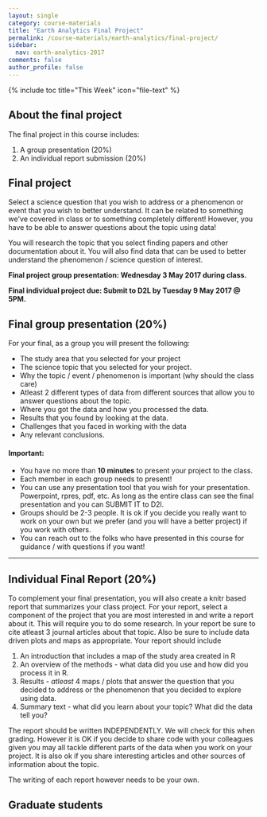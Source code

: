```yaml
---
layout: single
category: course-materials
title: "Earth Analytics Final Project"
permalink: /course-materials/earth-analytics/final-project/
sidebar:
  nav: earth-analytics-2017
comments: false
author_profile: false
---
```


{% include toc title="This Week" icon="file-text" %}


<div class="notice--info" markdown="1">

## <i class="fa fa-ship" aria-hidden="true"></i> About the final project

The final project in this course includes:

1. A group presentation (20%)
2. An individual report submission (20%)
</div>


<div class="notice--warning" markdown="1">

## <i class="fa fa-pencil-square-o" aria-hidden="true"></i> Final project

Select a science question that you wish to address or a phenomenon or event that you wish to better understand. It can be related to something we've covered in class or to something completely different! However, you have to be able to answer questions about the topic using data!

You will research the topic that you select finding papers and other documentation about it. You will also find data that can be used to better understand the phenomenon / science question of interest.

**Final project group presentation: Wednesday 3 May 2017 during class.**

**Final individual project due: Submit to D2L by Tuesday 9 May 2017 @ 5PM.**

</div>

## Final group presentation (20%)
For your final, as a group you will present the following:

* The study area that you selected for your project
* The science topic that you selected for your project.
* Why the topic / event / phenomenon is important (why should the class care)
* Atleast 2 different types of data from different sources that allow you to answer questions about the topic.
* Where you got the data and how you processed the data.
* Results that you found by looking at the data.
* Challenges that you faced in working with the data
* Any relevant conclusions.

#### Important:

* You have no more than **10 minutes** to present your project to the class.
* Each member in each group needs to present!
* You can use any presentation tool that you wish for your presentation. Powerpoint, rpres, pdf, etc. As long as the entire class can see the final presentation and you can SUBMIT IT to D2l.
* Groups should be 2-3 people. It is ok if you decide you really want to work on your own but we prefer (and you will have a better project) if you work with others.
* You can reach out to the folks who have presented in this course for guidance / with questions if you want!

****

## Individual Final Report (20%)
To complement your final presentation, you will also create a knitr based report that summarizes your class project. For your report, select a component of the project that you are most interested in and write a report about it. This will require you to do some research. In your report be sure to cite atleast 3 journal articles about that topic. Also be sure to include data driven plots and maps as appropriate. Your report should include

1. An introduction that includes a map of the study area created in R
2. An overview of the methods - what data did you use and how did you process it in R.
3. Results - *atleast* 4 maps / plots that answer the question that you decided to address or the phenomenon that you decided to explore using data.
4. Summary text - what did you learn about your topic? What did the data tell you?

The report should be written INDEPENDENTLY. We will check for this when grading. However it is OK if you decide to share code with your colleagues given you may all tackle different parts of the data when you work on your project. It is also ok if you share interesting articles and other sources of information about the topic.

The writing of each report however needs to be your own.


## Graduate students
